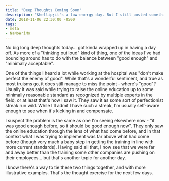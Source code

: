 ```yaml
---
title: "Deep Thoughts Coming Soon"
description: "&hellip;it's a low-energy day. But I still posted something."
date: 2018-11-06 22:30:00 -0500
tags:
- meta
- NaNoWriMo
---
```


No big long deep thoughts today&hellip; got kinda wrapped up in having a day off. As more of a "thinking out loud" kind of thing, one of the ideas I've had bouncing around has to do with the balance between "good enough" and "minimally acceptable".
<!--more-->
One of the things I heard a lot while working at the hospital was "don't make perfect the enemy of good". While that's a wonderful sentiment, and true as most truisms go, it does still manage to miss the point - where's "good"? Usually it was said while trying to raise the online education up to some minimally reasonable standard as recognized by multiple experts in the field, or at least that's how I saw it. They saw it as some sort of perfectionist streak run wild. While I'll admit I have such a streak, I'm usually self-aware enough to see when it's kicking in and compensate.

I suspect the problem is the same as one I'm seeing elsewhere now - "it was good enough before, so it should be good enough now". They only saw the online education through the lens of what had come before, and in that context what I was trying to implement was far above what had come before (though very much a baby step in getting the training in line with more current standards). Having said all that, I now see that we were far and away better than the training some other companies are pushing on their employees&hellip; but that's another topic for another day.

I know there's a way to tie these two things together, and with more illustrative examples. That's the thought exercise for the next few days.